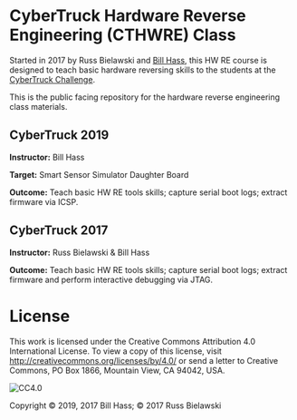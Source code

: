 # CyberTruck Hardware Reverse Engineering (CTHWRE) Class

Started in 2017 by Russ Bielawski and [Bill Hass](https://twitter.com/bhass_), this HW RE course is designed to teach basic hardware reversing skills to the students at the [CyberTruck Challenge](https://cybertruckchallenge.org).

This is the public facing repository for the hardware reverse engineering class materials.

## CyberTruck 2019
**Instructor:** Bill Hass

**Target:** Smart Sensor Simulator Daughter Board

**Outcome:** Teach basic HW RE tools skills; capture serial boot logs; extract firmware via ICSP.

## CyberTruck 2017
**Instructor:** Russ Bielawski & Bill Hass

**Outcome:** Teach basic HW RE tools skills; capture serial boot logs; extract firmware and perform interactive debugging via JTAG.

# License

This work is licensed under the Creative Commons Attribution 4.0 International License. To view a copy of this license, visit http://creativecommons.org/licenses/by/4.0/ or send a letter to Creative Commons, PO Box 1866, Mountain View, CA 94042, USA.

![CC4.0](https://i.creativecommons.org/l/by/4.0/88x31.png)

Copyright © 2019, 2017 Bill Hass; © 2017 Russ Bielawski
